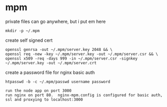 mpm
===

private files can go anywhere, but i put em here
```
mkdir -p ~/.mpm
```

create self signed cert
```
openssl genrsa -out ~/.mpm/server.key 2048 && \
openssl req -new -key ~/.mpm/server.key -out ~/.mpm/server.csr && \
openssl x509 -req -days 999 -in ~/.mpm/server.csr -signkey ~/.mpm/server.key -out ~/.mpm/server.crt
```
create a password file for nginx basic auth
```
htpasswd -b -c ~/.mpm/passwd username password
```
 
 
```
run the node app on port 3000
run nginx on port 80.  nginx-mpm.config is configured for basic auth, ssl and proxying to localhost:3000
```

